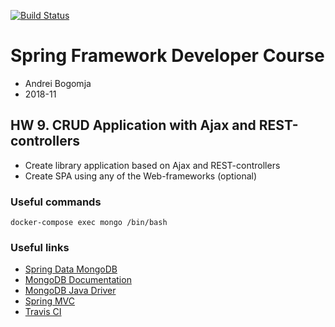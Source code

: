 [![Build Status](https://travis-ci.org/ifqthenp/otus-spring-hw-09-spring-mvc-ajax-rest.svg?branch=master)](https://travis-ci.org/ifqthenp/otus-spring-hw-09-spring-mvc-ajax-rest)

# Spring Framework Developer Course

- Andrei Bogomja
- 2018-11

## HW 9. CRUD Application with Ajax and REST-controllers

- Create library application based on Ajax and REST-controllers
- Create SPA using any of the Web-frameworks (optional)

### Useful commands

```shell
docker-compose exec mongo /bin/bash
```

### Useful links

- [Spring Data MongoDB](https://spring.io/projects/spring-data-mongodb)
- [MongoDB Documentation](https://docs.mongodb.com/manual/)
- [MongoDB Java Driver](http://mongodb.github.io/mongo-java-driver/)
- [Spring MVC](https://docs.spring.io/spring/docs/current/spring-framework-reference/web.html)
- [Travis CI](https://docs.travis-ci.com/)
